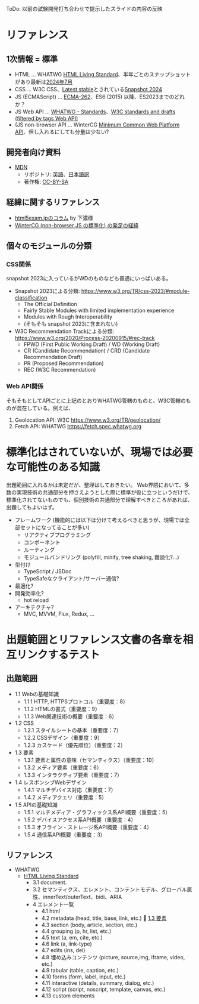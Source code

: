 ToDo: 以前の試験開発打ち合わせで提示したスライドの内容の反映

# リファレンス

## 1次情報 = 標準
- HTML … WHATWG [HTML Living Standard](https://html.spec.whatwg.org/)、半年ごとのスナップショットがあり最新は[2024年7月](https://html.spec.whatwg.org/review-drafts/2024-07/)
- CSS … W3C CSS、[Latest stable](https://www.w3.org/Style/CSS/current-work)とされている[Snapshot 2024](https://www.w3.org/TR/2025/NOTE-css-2024-20250225/)
- JS (ECMAScript) … [ECMA-262](https://ecma-international.org/publications-and-standards/standards/ecma-262/)、ES6 (2015) 以降、ES2023までのどれか？
- JS Web API … [WHATWG \- Standards](https://spec.whatwg.org/)、[W3C standards and drafts (filtered by tags Web API)](https://www.w3.org/TR/?filter-tr-name=&tags%5B%5D=webapi)
- (JS non-browser API … WinterCG [Minimum Common Web Platform API](https://common-min-api.proposal.wintercg.org/)、但し入れるにしても分量は少ない?

## 開発者向け資料
- [MDN](https://developer.mozilla.org/ja/docs/Web)
  - リポジトリ: [英語](https://github.com/mdn/content/tree/main/files/en-us/web)、[日本語訳](https://github.com/mdn/translated-content/tree/main/files/ja/web)
  - 著作権: [CC-BY-SA](https://developer.mozilla.org/ja/docs/MDN/Writing_guidelines/Attrib_copyright_license)

## 経緯に関するリファレンス
- [html5exam.jpのコラム](https://html5exam.jp/measures/column_01.html) by 下濃様
- [WinterCG (non-browser JS の標準化) の発足の経緯](https://www.publickey1.jp/blog/22/denonodejscloudflare_workerswebjavascriptweb-interoperable_runtimes_community_groupwintercg.html)

## 個々のモジュールの分類
### CSS関係
snapshot 2023に入っているがWDのものなども普通にいっぱいある。

- Snapshot 2023による分類: https://www.w3.org/TR/css-2023/#module-classification
  - The Official Definition
  - Fairly Stable Modules with limited implementation experience
  - Modules with Rough Interoperability
  - (そもそも snapshot 2023に含まれない)
- W3C Recommendation Trackによる分類: https://www.w3.org/2020/Process-20200915/#rec-track
  - FPWD (First Public Working Draft) / WD (Working Draft)
  - CR (Candidate Recommendation) / CRD (Candidate Recommendation Draft)
  - PR (Proposed Recommendation)
  - REC (W3C Recommendation)

### Web API関係
そもそもとしてAPIごとに上記のとおりWHATWG管轄のものと、W3C管轄のものが混在している。例えば、

1. Geolocation API: W3C https://www.w3.org/TR/geolocation/
2. Fetch API: WHATWG https://fetch.spec.whatwg.org

# 標準化はされていないが、現場では必要な可能性のある知識
出題範囲に入れるかは未定だが、整理はしておきたい。
Web界隈において、多数の実現技術の共通部分を押さえようとした際に標準が役に立つというだけで、標準化されてないものでも、個別技術の共通部分で理解すべきところがあれば、出題してもよいはず。

- フレームワーク (機能的には以下は分けて考えるべきと思うが、現場では全部セットになってることが多い)
  - リアクティブプログラミング
  - コンポーネント
  - ルーティング
  - モジュールバンドリング (polyfill, minify, tree shaking, 難読化?...)
- 型付け
  - TypeScript / JSDoc
  - TypeSafeなクライアント/サーバー通信?
- 最適化?
- 開発効率化?
  - hot reload
- アーキテクチャ?
  - MVC, MVVM, Flux, Redux, ...

# 出題範囲とリファレンス文書の各章を相互リンクするテスト
## 出題範囲
- 1.1 Webの基礎知識
  - 1.1.1 HTTP, HTTPSプロトコル（重要度：8）
  - 1.1.2 HTMLの書式（重要度：9）
  - 1.1.3 Web関連技術の概要（重要度：6）
- 1.2 CSS
  - 1.2.1 スタイルシートの基本（重要度：7）
  - 1.2.2 CSSデザイン（重要度：9）
  - 1.2.3 カスケード（優先順位）（重要度：2）
- <a id="lpij1.3"></a>1.3 要素
  - 1.3.1 要素と属性の意味（セマンティクス）（重要度：10）
  - 1.3.2 メディア要素（重要度：6）
  - 1.3.3 インタラクティブ要素（重要度：7）
- 1.4 レスポンシブWebデザイン
  - 1.4.1 マルチデバイス対応（重要度：7）
  - 1.4.2 メディアクエリ（重要度：5）
- 1.5 APIの基礎知識
  - 1.5.1 マルチメディア・グラフィックス系API概要（重要度：5）
  - 1.5.2 デバイスアクセス系API概要（重要度：4）
  - 1.5.3 オフライン・ストレージ系API概要（重要度：4）
  - 1.5.4 通信系API概要（重要度：3）

## リファレンス
- WHATWG
  - [HTML Living Standard](https://html.spec.whatwg.org/multipage/)
    - 3.1 document.
    - 3.2 セマンティクス、エレメント、コンテントモデル、グローバル属性、innerText/outerText、bidi、ARIA
    - 4 エレメント一覧
      - 4.1 html
      - 4.2 metadata (head, title, base, link, etc.) :bookmark: [1.3 要素](#lpij1.3)
      - 4.3 section (body, article, section, etc.)
      - 4.4 grouping (p, hr, list, etc.)
      - 4.5 text (a, em, cite, etc.)
      - 4.6 link (a, link-type)
      - 4.7 edits (ins, del)
      - 4.8 埋め込みコンテンツ (picture, source,img, iframe, video, etc.)
      - 4.9 tabular (table, caption, etc.)
      - 4.10 forms (form, label, input, etc.)
      - 4.11 interactive (details, summary, dialog, etc.)
      - 4.12 script (script, noscript, template, canvas, etc.)
      - 4.13 custom elements

